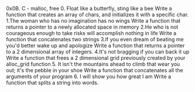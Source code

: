 0x0B. C - malloc, free 
0. Float like a butterfly, sting like a bee
Write a function that creates an array of chars, and initializes it with a specific char.
1.The woman who has no imagination has no wings
Write a function that returns a pointer to a newly allocated space in memory
2.He who is not courageous enough to take risks will accomplish nothing in life
Write a function that concatenates two strings
3.If you even dream of beating me you'd better wake up and apologize
Write a function that returns a pointer to a 2 dimensional array of integers.
4.It's not bragging if you can back it up
Write a function that frees a 2 dimensional grid previously created by your alloc_grid function
5. It isn't the mountains ahead to climb that wear you out; it's the pebble in your shoe
Write a function that concatenates all the arguments of your program
6. I will show you how great I am
Write a function that splits a string into words.
